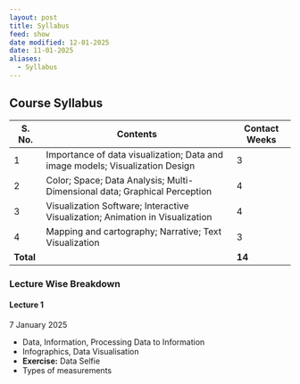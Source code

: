 ```yaml
---
layout: post
title: Syllabus
feed: show
date modified: 12-01-2025
date: 11-01-2025
aliases:
  - Syllabus
---
```

## Course Syllabus

| **S. No.** | **Contents**                                                                  | **Contact Weeks** |
| ---------- | ----------------------------------------------------------------------------- | ----------------- |
| 1          | Importance of data visualization; Data and image models; Visualization Design | 3                 |
| 2          | Color; Space; Data Analysis; Multi-Dimensional data; Graphical Perception     | 4                 |
| 3          | Visualization Software; Interactive Visualization; Animation in Visualization | 4                 |
| 4          | Mapping and cartography; Narrative; Text Visualization                        | 3                 |
| **Total**  |                                                                               | **14**            |

### Lecture Wise Breakdown

#### Lecture 1 
7 January 2025
- Data, Information, Processing Data to Information
- Infographics, Data Visualisation
- **Exercise:** Data Selfie
- Types of measurements




